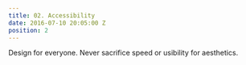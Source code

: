 ```yaml
---
title: 02. Accessibility
date: 2016-07-10 20:05:00 Z
position: 2
---
```


Design for everyone. Never sacrifice speed or usibility for aesthetics.